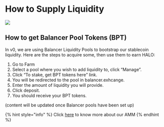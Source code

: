 # How to Supply Liquidity

![](https://lh3.googleusercontent.com/FvpVYbW06JVnbIz7KbciT61508i8mD8PlyeBmyVQOQA_xYzF9rgxXdzZiJZxxPjCTyKVFnr_a58gxyY3uzd39irg1T83SA83NhTl4Nz72D__8JE9_GK-zaRvzmH-SWovV4uqWTuY)

## How to get Balancer Pool Tokens \(BPT\)

In v0, we are using Balancer Liquidity Pools to bootstrap our stablecoin liquidity. Here are the steps to acquire some, then use them to earn HALO:

1. Go to Farm
2. Select a pool where you wish to add liquidity to, click “Manage”.
3. Click “To stake, get BPT tokens here” link.
4. You will be redirected to the pool in balancer.exhcange.
5. Enter the amount of liquidity you will provide.
6. Click deposit.
7. You should receive your BPT tokens. 

\(content will be updated once Balancer pools have been set up\)  


{% hint style="info" %}
Click [here](../core-concepts-1/automated-market-maker.md) to know more about our AMM
{% endhint %}



